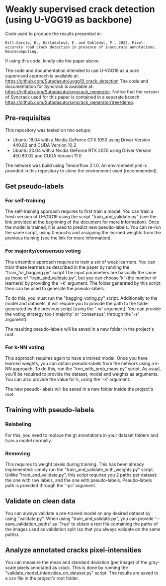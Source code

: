 # Weakly supervised crack detection (using U-VGG19 as backbone)
Code used to produce the results presented in:
```
Rill-García, R., Dokládalová, E. and Doklédal, P., 2022. Pixel-accurate road crack detection in presence of inaccurate annotations. Neurocomputing.
```
If using this code, kindly cite the paper above.

The code and documentation intended to use U-VGG19 as a pure supervised approach is available at: https://github.com/Sutadasuto/uvgg19_crack_detection
The code and documentation for Syncrack is available at: https://github.com/Sutadasuto/syncrack_generator. Notice that the version of Syncrack used for this paper is contained in a separate branch: https://github.com/Sutadasuto/syncrack_generator/tree/demo.

## Pre-requisites
This repository was tested on two setups:
* Ubuntu 18.04 with a Nvidia GeForce GTX 1050 using Driver Version 440.82 and CUDA Version 10.2
* Ubuntu 20.04 with a Nvidia GeForce RTX 2070 using Driver Version 450.80.02 and CUDA Version 11.0

The network was build using Tensorflow 2.1.0. An environment.yml is provided in this repository to clone the environment used (recommended).

## Get pseudo-labels
### For self-training
The self-training approach requires to first train a model. You can train a fresh version of U-VGG19 using the script "train_and_validate.py" (see the link provided at the beginning of the document for more information). Once the model is trained, it is used to predict new pseudo-labels. You can re-run the same script, using 0 epochs and assigning the learned weights from the previous training (see the link for more information).

### For majority/consensus voting
This ensemble approach requires to train a set of weak learners. You can train these learners as described in the paper by running the "train_for_bagging.py" script.The input parameters are basically the same as those of "train_and_validate.py", but you can choose 'k' (the number of learners) by providing the '-k' argument. The folder generated by this script then can be used to generate the pseudo-labels.

To do this, you must run the "bagging_voting.py" script. Additionally to the model and datasets, it will require you to provide the path to the folder generated by the previous script (using the '-w' argument). You can provide the voting strategy too ('majority' or 'consensus', through the '-s' argument).

The resulting pseudo-labels will be saved in a new folder in the project's root.

### For k-NN voting
This approach requires again to have a trained model. Once you have learned weights, you can obtain pseudo-labels from the network using a k-NN approach. To do this, run the "knn_with_prob_maps.py" script. As usual, you'll be required to provide the dataset, model and weights as arguments. You can also provide the value for k, using the '-k' argument.

The new pseudo-labels will be saved in a new folder inside the project's root.

## Training with pseudo-labels

### Relabeling
For this, you need to replace the gt annotations in your dataset folders and train a model normally.

### Removing
This requires to weight pixels during training. This has been already implemented: simply run the "train_and_validate_with_weights.py" script. Unlike "train_and_validate.py", this script requires you 2 paths per dataset: the one with raw labels, and the one with pseudo-labels. Pseudo-labels path is provided through the '-pc' argument.

## Validate on clean data
You can always validate a pre-trained model on any desired dataset by using "validate.py". When using "train_and_validate.py", you can provide '--save_validation_paths' as 'True' to obtain a text file containing the paths of the images used as validation split (so that you always validate on the same paths).

## Analyze annotated cracks pixel-intensities
You can measure the mean and standard deviation (per image) of the gray-scale pixels annotated as crack. This is done by running the "validate_model_intensities_on_dataset.py" script. The results are saved to a csv file in the project's root folder.

